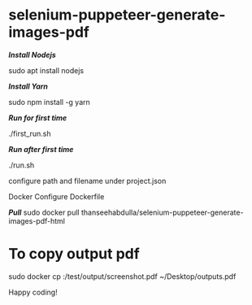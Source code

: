 # selenium-puppeteer-generate-images-pdf

***Install Nodejs***

sudo apt install nodejs


***Install Yarn***

sudo npm install -g yarn 

***Run for first time***

./first_run.sh

***Run after first time***

./run.sh

configure path and filename under project.json


Docker
Configure Dockerfile


***Pull***
sudo docker pull thanseehabdulla/selenium-puppeteer-generate-images-pdf-html


# To copy output pdf
sudo docker cp <container-id>:/test/output/screenshot.pdf ~/Desktop/outputs.pdf


Happy coding!
